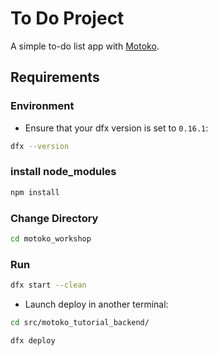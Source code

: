 # To Do Project

A simple to-do list app with [Motoko](https://internetcomputer.org/docs/current/motoko/main/motoko).


## Requirements

### Environment

- Ensure that your dfx version is set to `0.16.1`:

```bash
dfx --version
```

### install node_modules

```bash
npm install
```

### Change Directory

```bash
cd motoko_workshop
```

### Run

```bash
dfx start --clean
```

- Launch deploy in another terminal:

```bash
cd src/motoko_tutorial_backend/
```

```bash
dfx deploy
```